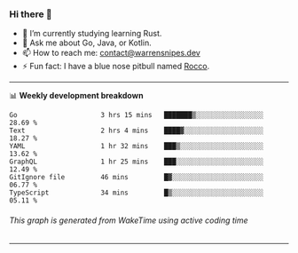 ### Hi there 👋

- 🌱 I’m currently studying learning Rust.
- 💬 Ask me about Go, Java, or Kotlin.
- 📫 How to reach me: contact@warrensnipes.dev
- ⚡ Fun fact: I have a blue nose pitbull named [Rocco](https://i.imgur.com/iLsSCKu.jpg).

-------

📊 **Weekly development breakdown**
<!--START_SECTION:waka-->

```text
Go                     3 hrs 15 mins   ███████▒░░░░░░░░░░░░░░░░░   28.69 %
Text                   2 hrs 4 mins    ████▓░░░░░░░░░░░░░░░░░░░░   18.27 %
YAML                   1 hr 32 mins    ███▒░░░░░░░░░░░░░░░░░░░░░   13.62 %
GraphQL                1 hr 25 mins    ███░░░░░░░░░░░░░░░░░░░░░░   12.49 %
GitIgnore file         46 mins         █▓░░░░░░░░░░░░░░░░░░░░░░░   06.77 %
TypeScript             34 mins         █▒░░░░░░░░░░░░░░░░░░░░░░░   05.11 %
```

<!--END_SECTION:waka-->
###### *This graph is generated from WakeTime using active coding time*
-------
